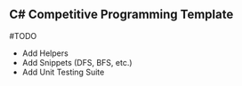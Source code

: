 ## C# Competitive Programming Template

#TODO
* Add Helpers 
* Add Snippets (DFS, BFS, etc.)
* Add Unit Testing Suite

